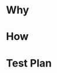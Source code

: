# Why

<!--
Please describe your motiviation for this PR and link to relevant issues, posts, or feature requests.
-->

# How

<!--
How did you build this feature or fix this bug?
-->

# Test Plan

<!--
Please describe how you tested this change.
-->
